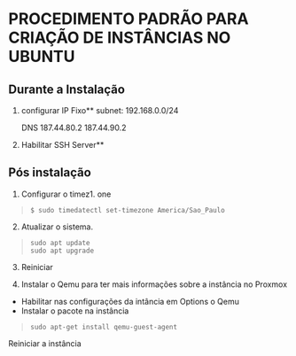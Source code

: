 # PROCEDIMENTO PADRÃO PARA CRIAÇÃO DE INSTÂNCIAS NO UBUNTU #

## Durante a Instalação ##

1. configurar IP Fixo**
    subnet: 192.168.0.0/24

    DNS
        187.44.80.2
        187.44.90.2



2. Habilitar SSH Server**

## Pós instalação ##
1. Configurar o timez1. one
> `$ sudo timedatectl set-timezone America/Sao_Paulo`

2. Atualizar o sistema.
> `sudo apt update`  
`sudo apt upgrade`

3. Reiniciar


3. Instalar o Qemu para ter mais informações sobre a instância no Proxmox
- Habilitar nas configurações da intância em Options o Qemu
- Instalar o pacote na instância
> `sudo apt-get install qemu-guest-agent`  

Reiniciar a instância

